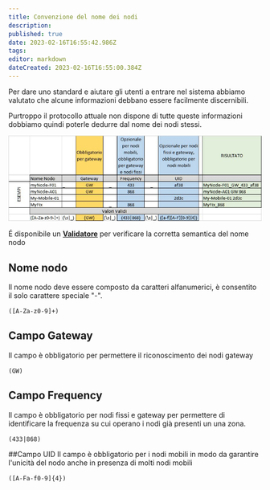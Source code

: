 ```yaml
---
title: Convenzione del nome dei nodi
description: 
published: true
date: 2023-02-16T16:55:42.986Z
tags: 
editor: markdown
dateCreated: 2023-02-16T16:55:00.384Z
---
```


Per dare uno standard e aiutare gli utenti a entrare nel sistema abbiamo valutato che alcune informazioni debbano essere facilmente discernibili.

Purtroppo il protocollo attuale non dispone di tutte queste informazioni dobbiamo quindi poterle dedurre dal nome dei nodi stessi.

![namingconvention.jpg](/namingconvention.jpg)

É disponibile un **[Validatore](https://map.loraitalia.it/?page=validator)** per verificare la corretta semantica del nome nodo

## Nome nodo
Il nome nodo deve essere composto da caratteri alfanumerici, è consentito il solo carattere speciale "-".

```regexp
([A-Za-z0-9]+)
```

## Campo Gateway
Il campo è obbligatorio per permettere il riconoscimento dei nodi gateway

```regexp
(GW)
```

## Campo Frequency
Il campo è obbligatorio per nodi fissi e gateway per permettere di identificare la frequenza su cui operano i nodi già presenti un una zona.

```regexp
(433|868)
```

##Campo UID
Il campo è obbligatorio per i nodi mobili in modo da garantire l'unicità del nodo anche in presenza di molti nodi mobili

```regexp
([A-Fa-f0-9]{4})
```